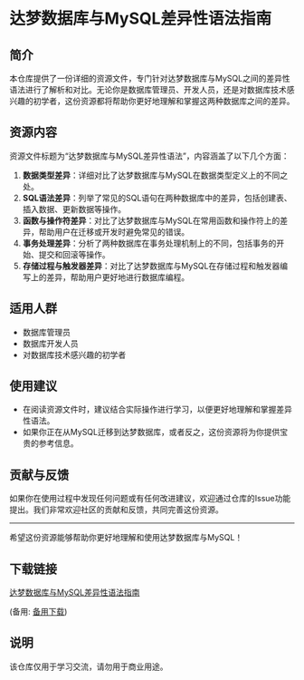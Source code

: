 # 达梦数据库与MySQL差异性语法指南

## 简介
本仓库提供了一份详细的资源文件，专门针对达梦数据库与MySQL之间的差异性语法进行了解析和对比。无论你是数据库管理员、开发人员，还是对数据库技术感兴趣的初学者，这份资源都将帮助你更好地理解和掌握这两种数据库之间的差异。

## 资源内容
资源文件标题为“达梦数据库与MySQL差异性语法”，内容涵盖了以下几个方面：

1. **数据类型差异**：详细对比了达梦数据库与MySQL在数据类型定义上的不同之处。
2. **SQL语法差异**：列举了常见的SQL语句在两种数据库中的差异，包括创建表、插入数据、更新数据等操作。
3. **函数与操作符差异**：对比了达梦数据库与MySQL在常用函数和操作符上的差异，帮助用户在迁移或开发时避免常见的错误。
4. **事务处理差异**：分析了两种数据库在事务处理机制上的不同，包括事务的开始、提交和回滚等操作。
5. **存储过程与触发器差异**：对比了达梦数据库与MySQL在存储过程和触发器编写上的差异，帮助用户更好地进行数据库编程。

## 适用人群
- 数据库管理员
- 数据库开发人员
- 对数据库技术感兴趣的初学者

## 使用建议
- 在阅读资源文件时，建议结合实际操作进行学习，以便更好地理解和掌握差异性语法。
- 如果你正在从MySQL迁移到达梦数据库，或者反之，这份资源将为你提供宝贵的参考信息。

## 贡献与反馈
如果你在使用过程中发现任何问题或有任何改进建议，欢迎通过仓库的Issue功能提出。我们非常欢迎社区的贡献和反馈，共同完善这份资源。

---

希望这份资源能够帮助你更好地理解和使用达梦数据库与MySQL！

## 下载链接
[达梦数据库与MySQL差异性语法指南](https://pan.quark.cn/s/9fb24bb88e4d) 

(备用: [备用下载](https://pan.baidu.com/s/1JgZ4ZSwOegad-uejflXjcQ?pwd=1234))

## 说明

该仓库仅用于学习交流，请勿用于商业用途。
